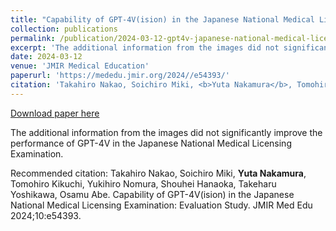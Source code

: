 ```yaml
---
title: "Capability of GPT-4V(ision) in the Japanese National Medical Licensing Examination: Evaluation Study"
collection: publications
permalink: /publication/2024-03-12-gpt4v-japanese-national-medical-licensing-examination
excerpt: 'The additional information from the images did not significantly improve the performance of GPT-4V in the Japanese National Medical Licensing Examination.'
date: 2024-03-12
venue: 'JMIR Medical Education'
paperurl: 'https://mededu.jmir.org/2024//e54393/'
citation: 'Takahiro Nakao, Soichiro Miki, <b>Yuta Nakamura</b>, Tomohiro Kikuchi, Yukihiro Nomura, Shouhei Hanaoka, Takeharu Yoshikawa, Osamu Abe. Capability of GPT-4V(ision) in the Japanese National Medical Licensing Examination: Evaluation Study. JMIR Med Edu 2024;10:e54393.'
---
```


<a href='https://mededu.jmir.org/2024//e54393/'>Download paper here</a>

The additional information from the images did not significantly improve the performance of GPT-4V in the Japanese National Medical Licensing Examination.

Recommended citation: Takahiro Nakao, Soichiro Miki, <b>Yuta Nakamura</b>, Tomohiro Kikuchi, Yukihiro Nomura, Shouhei Hanaoka, Takeharu Yoshikawa, Osamu Abe. Capability of GPT-4V(ision) in the Japanese National Medical Licensing Examination: Evaluation Study. JMIR Med Edu 2024;10:e54393.